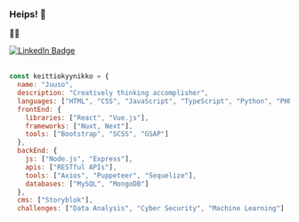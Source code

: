 ### Heips! 👋

:technologist: 

<a href="https://www.linkedin.com/in/juuso-karvinen-601074186/">
    <img src="https://img.shields.io/badge/LinkedIn-blue?style=for-the-badge&logo=linkedin&logoColor=white" alt="LinkedIn Badge"/>
  </a>
<br><br>

```Javascript
const keittiokyynikko = {
  name: "Juuso",
  description: "Creatively thinking accomplisher",
  languages: ["HTML", "CSS", "JavaScript", "TypeScript", "Python", "PHP", "C#"],
  frontEnd: {
    libraries: ["React", "Vue.js"],
    frameworks: ["Nuxt, Next"],
    tools: ["Bootstrap", "SCSS", "GSAP"]
  },
  backEnd: {
    js: ["Node.js", "Express"],
    apis: ["RESTful APIs"],
    tools: ["Axios", "Puppeteer", "Sequelize"],
    databases: ["MySQL", "MongoDB"]
  },
  cms: ["Storyblok"],
  challenges: ["Data Analysis", "Cyber Security", "Machine Learning"]

```
<!--
**Keittiokyynikko/Keittiokyynikko** is a ✨ _special_ ✨ repository because its `README.md` (this file) appears on your GitHub profile.

Here are some ideas to get you started:

- 🔭 I’m currently working on ...
- 🌱 I’m currently learning ...
- 👯 I’m looking to collaborate on ...
- 🤔 I’m looking for help with ...
- 💬 Ask me about ...
- 📫 How to reach me: ...
- 😄 Pronouns: ...
- ⚡ Fun fact: ...
-->
